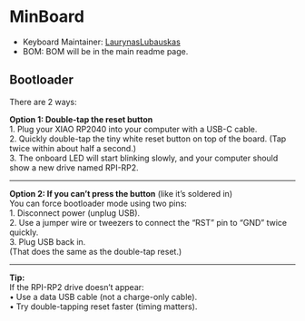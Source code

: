 # MinBoard

* Keyboard Maintainer: [LaurynasLubauskas](https://github.com/LaurynasLubauskas)
* BOM: BOM will be in the main readme page.

## Bootloader

There are 2 ways:

**Option 1: Double-tap the reset button**
<br>
	1.	Plug your XIAO RP2040 into your computer with a USB-C cable.
  <br>
	2.	Quickly double-tap the tiny white reset button on top of the board.
(Tap twice within about half a second.)
<br>
	3.	The onboard LED will start blinking slowly, and your computer should show a new drive named RPI-RP2.
  
***

**Option 2: If you can’t press the button** (like it’s soldered in)
<br>
You can force bootloader mode using two pins:
<br>
	1.	Disconnect power (unplug USB).
  <br>
	2.	Use a jumper wire or tweezers to connect the “RST” pin to “GND” twice quickly.
  <br>
	3.	Plug USB back in.
<br>
(That does the same as the double-tap reset.)

***

 **Tip:**
<br>
If the RPI-RP2 drive doesn’t appear:
<br>
	•	Use a data USB cable (not a charge-only cable).
  <br>
	•	Try double-tapping reset faster (timing matters).
